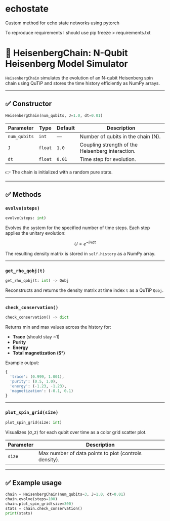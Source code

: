 # echostate
Custom method for echo state networks using pytorch

To reproduce requirements I should use pip freeze > requirements.txt

# 🧠 HeisenbergChain: N-Qubit Heisenberg Model Simulator

`HeisenbergChain` simulates the evolution of an N-qubit Heisenberg spin chain using QuTiP and stores the time history efficiently as NumPy arrays.

---

## ✅ Constructor

```python
HeisenbergChain(num_qubits, J=1.0, dt=0.01)
```

| Parameter    | Type    | Default | Description                                      |
| ------------ | ------- | ------- | ------------------------------------------------ |
| `num_qubits` | `int`   | —       | Number of qubits in the chain (N).               |
| `J`          | `float` | `1.0`   | Coupling strength of the Heisenberg interaction. |
| `dt`         | `float` | `0.01`  | Time step for evolution.                         |

👉 The chain is initialized with a random pure state.

---

## ✅ Methods

### `evolve(steps)`

```python
evolve(steps: int)
```

Evolves the system for the specified number of time steps. Each step applies the unitary evolution:

$$
U = e^{-i H dt}
$$

The resulting density matrix is stored in `self.history` as a NumPy array.

---

### `get_rho_qobj(t)`

```python
get_rho_qobj(t: int) -> Qobj
```

Reconstructs and returns the density matrix at time index `t` as a QuTiP `Qobj`.

---

### `check_conservation()`

```python
check_conservation() -> dict
```

Returns min and max values across the history for:

* **Trace** (should stay \~1)
* **Purity**
* **Energy**
* **Total magnetization ⟨Sᶻ⟩**

Example output:

```python
{
  'trace': (0.999, 1.001),
  'purity': (0.5, 1.0),
  'energy': (-1.23, -1.23),
  'magnetization': (-0.1, 0.1)
}
```

---

### `plot_spin_grid(size)`

```python
plot_spin_grid(size: int)
```

Visualizes ⟨σ\_z⟩ for each qubit over time as a color grid scatter plot.

| Parameter | Description                                           |
| --------- | ----------------------------------------------------- |
| `size`    | Max number of data points to plot (controls density). |

---

## ✅ Example usage

```python
chain = HeisenbergChain(num_qubits=3, J=1.0, dt=0.01)
chain.evolve(steps=100)
chain.plot_spin_grid(size=300)
stats = chain.check_conservation()
print(stats)
```







